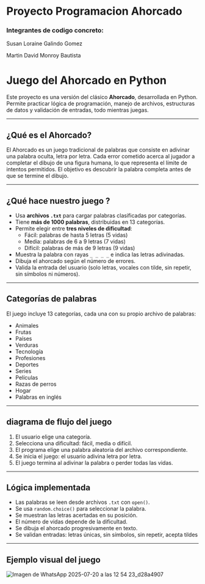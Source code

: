 # Proyecto Programacion Ahorcado
### Integrantes de codigo concreto: 
Susan Loraine Galindo Gomez

Martin David Monroy Bautista

# Juego del Ahorcado en Python

Este proyecto es una versión del clásico **Ahorcado**, desarrollada en Python. Permite practicar lógica de programación, manejo de archivos, estructuras de datos y validación de entradas, todo mientras juegas.

---

## ¿Qué es el Ahorcado? 

El Ahorcado es un juego tradicional de palabras que consiste en adivinar una palabra oculta, letra por letra. Cada error cometido acerca al jugador a completar el dibujo de una figura humana, lo que representa el límite de intentos permitidos. El objetivo es descubrir la palabra completa antes de que se termine el dibujo.

---

## ¿Qué hace nuestro juego ?

- Usa **archivos `.txt`** para cargar palabras clasificadas por categorías.
- Tiene **más de 1000 palabras**, distribuidas en 13 categorías.
- Permite elegir entre **tres niveles de dificultad**:
  - Fácil: palabras de hasta 5 letras (5 vidas)
  - Media: palabras de 6 a 9 letras (7 vidas)
  - Difícil: palabras de más de 9 letras (9 vidas)
- Muestra la palabra con rayas `_ _ _ _` e indica las letras adivinadas.
- Dibuja el ahorcado según el número de errores.
- Valida la entrada del usuario (solo letras, vocales con tilde, sin repetir, sin símbolos ni números).

---

## Categorías de palabras

El juego incluye 13 categorías, cada una con su propio archivo de palabras:

- Animales  
- Frutas  
- Países  
- Verduras  
- Tecnología  
- Profesiones  
- Deportes  
- Series  
- Películas  
- Razas de perros  
- Hogar  
- Palabras en inglés

---

## diagrama de flujo del juego

1. El usuario elige una categoría.
2. Selecciona una dificultad: fácil, media o difícil.
3. El programa elige una palabra aleatoria del archivo correspondiente.
4. Se inicia el juego: el usuario adivina letra por letra.
5. El juego termina al adivinar la palabra o perder todas las vidas.

---

## Lógica implementada

- Las palabras se leen desde archivos `.txt` con `open()`.
- Se usa `random.choice()` para seleccionar la palabra.
- Se muestran las letras acertadas en su posición.
- El número de vidas depende de la dificultad.
- Se dibuja el ahorcado progresivamente en texto.
- Se validan entradas: letras únicas, sin símbolos, sin repetir, acepta tildes

---

## Ejemplo visual del juego

![Imagen de WhatsApp 2025-07-20 a las 12 54 23_d28a4907](https://github.com/user-attachments/assets/34d46fdb-d71c-4792-bc8f-d87d2553606d)


